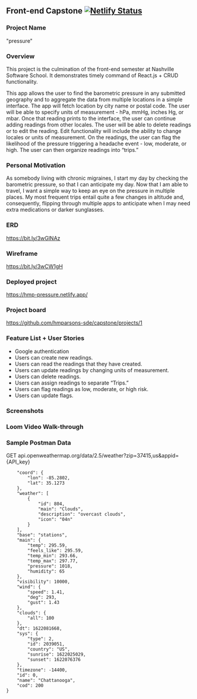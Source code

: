 ## Front-end Capstone [![Netlify Status](https://api.netlify.com/api/v1/badges/ce8df96d-e54b-49a6-bae4-1ba65f9950b0/deploy-status)](https://app.netlify.com/sites/hmp-pressure/deploys)
### Project Name
"pressure"
### Overview
This project is the culmination of the front-end semester at Nashville Software School. It demonstrates timely command of React.js + CRUD functionality.

This app allows the user to find the barometric pressure in any submitted geography and to aggregate the data from multiple locations in a simple interface. The app will fetch location by city name or postal code. The user will be able to specify units of measurement - hPa, mmHg, inches Hg, or mbar. Once that reading prints to the interface, the user can continue adding readings from other locales. The user will be able to delete readings or to edit the reading. Edit functionality will include the ability to change locales or units of measurement. On the readings, the user can flag the likelihood of the pressure triggering a headache event - low, moderate, or high. The user can then organize readings into “trips.”
### Personal Motivation
As somebody living with chronic migraines, I start my day by checking the barometric pressure, so that I can anticipate my day. Now that I am able to travel, I want a simple way to keep an eye on the pressure in multiple places. My most frequent trips entail quite a few changes in altitude and, consequently, flipping through multiple apps to anticipate when I may need extra medications or darker sunglasses. 
### ERD
https://bit.ly/3wGlNAz
### Wireframe
https://bit.ly/3wCW1gH
### Deployed project
https://hmp-pressure.netlify.app/
### Project board
https://github.com/hmparsons-sde/capstone/projects/1
### Feature List + User Stories
- Google authentication
- Users can create new readings.
- Users can read the readings that they have created.
- Users can update readings by changing units of measurement.
- Users can delete readings.
- Users can assign readings to separate “Trips.”
- Users can flag readings as low, moderate, or high risk.
- Users can update flags.
### Screenshots
### Loom Video Walk-through
### Sample Postman Data

GET api.openweathermap.org/data/2.5/weather?zip=37415,us&appid={API_key}
```{
    "coord": {
        "lon": -85.2802,
        "lat": 35.1273
    },
    "weather": [
        {
            "id": 804,
            "main": "Clouds",
            "description": "overcast clouds",
            "icon": "04n"
        }
    ],
    "base": "stations",
    "main": {
        "temp": 295.59,
        "feels_like": 295.59,
        "temp_min": 293.66,
        "temp_max": 297.77,
        "pressure": 1018,
        "humidity": 65
    },
    "visibility": 10000,
    "wind": {
        "speed": 1.41,
        "deg": 293,
        "gust": 1.43
    },
    "clouds": {
        "all": 100
    },
    "dt": 1622081668,
    "sys": {
        "type": 2,
        "id": 2039051,
        "country": "US",
        "sunrise": 1622025029,
        "sunset": 1622076376
    },
    "timezone": -14400,
    "id": 0,
    "name": "Chattanooga",
    "cod": 200
}
